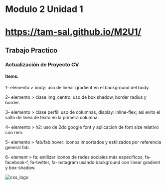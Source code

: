 # Modulo 2 Unidad 1
# https://tam-sal.github.io/M2U1/
## Trabajo Practico
### Actualización de Proyecto CV
#### Items:
1- elemento > body: uso de linear gradient en el background del body.

2- elemento > clase img_centro: uso de box shadow, border radius y border.

3- elemento > clase perfil: uso de columnas, display: inline-flex; así evito el salto de linea de texto en la primera columna.

4- elemento > h2: uso de 2do google font y aplicacion de font size relativo con rem.

5- elemento > fab/fab:hover: iconos importados y estilizados por referencia general fab.

6- element > fa: estilizar iconos de redes sociales más especificos, fa-facebook-f, fa-twitter, fa-instagram usando background con linear gradient y box-shadow.





![css_logo](https://user-images.githubusercontent.com/95254477/147617309-c0c9bb93-f3b9-43f4-bd78-b2213bf82053.png)
